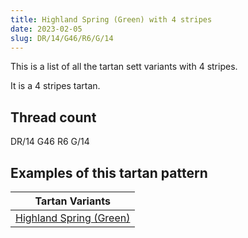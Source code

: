 ```yaml
---
title: Highland Spring (Green) with 4 stripes
date: 2023-02-05
slug: DR/14/G46/R6/G/14
---
```

This is a list of all the tartan sett variants with 4 stripes.

It is a 4 stripes tartan.


## Thread count
DR/14 G46 R6 G/14

## Examples of this tartan pattern

| Tartan Variants |
|---------------|
| [Highland Spring (Green)](/variants/dr/14/g46/r6/g/14-dr802040-g008000-rc00000)||
